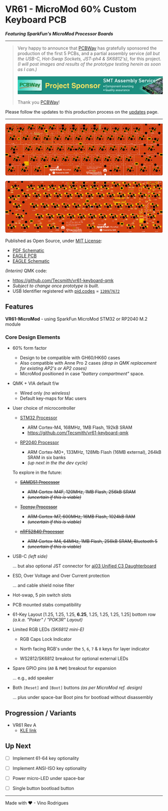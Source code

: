# VR61 - MicroMod 60% Custom Keyboard PCB

***Featuring SparkFun's MicroMod Processor Boards***

---

> Very happy to announce that [PCBWay](https://pcbway.com) has gratefully sponsored the production of the first 5 PCBs, and a partial assembly service *(all but the USB-C, Hot-Swap Sockets, JST-ph4 & SK6812's)*, for this project.  *(I will post images and results of the prototype testing herein as soon as I can.)*
>
> [![Official Sponsor - PCBWay](docs/pcbway.jpg)](https://pcbway.com/)
>
> Thank you [PCBWay](https://pcbway.com/)!

Please follow the updates to this production process on the [updates](docs/updates/readme.md) page.

---

![PCB Top View](docs/vr61-pcb-top.png)

![PCB Bottom View](docs/vr61-pcb-btm.png)

Published as Open Source, under [MIT License](LICENSE.md):
* [PDF Schematic](docs/vr61-revA.pdf)
* [EAGLE PCB](EAGLE/vr61/vr61-revA.brd)
* [EAGLE Schematic](EAGLE/vr61/vr61-revA.sch)

*(Interim)* QMK code:
* https://github.com/Tecsmith/vr61-keyboard-qmk
* *Subject to change once prototype is built.*
* USB Identifier registered with [pid.codes](https://pid.codes/) = [`1209`/`7672`](https://pid.codes/1209/7672/)

## Features

**VR61-MicroMod** - using SparkFun MicroMod STM32 or RP2040 M.2 module

### Core Design Elements

- 60% form factor
    - Design to be compatible with GH60/HK60 cases
    - Also compatible with Anne Pro 2 cases *(drop in QMK replacement for existing AP2's or AP2 cases)*
    - MicroMod positioned in case *"battery compartment"* space.

- QMK + VIA default f/w
    - Wired only *(no wireless)*
    - Default key-maps for Mac users

- User choice of microcontroller
    
    - [STM32 Processor](https://www.sparkfun.com/products/17713)
        - ARM Cortex-M4, 168MHz, 1MB Flash, 192kB SRAM
        - https://github.com/Tecsmith/vr61-keyboard-qmk

    - [RP2040 Processor](https://www.sparkfun.com/products/17720)
        - ARM Cortex-M0+, 133MHz, 128Mb Flash (16MB external), 264kB SRAM in six banks
        - *(up next in the the dev cycle)*

    To explore in the future:

    - ~~[SAMD51 Processor](http://www.sparkfun.com/products/16791)~~
        - ~~ARM Cortex-M4F, 120MHz, 1MB Flash, 256kB SRAM~~
        - ~~*(uncertain if this is viable)*~~

    - ~~[Teensy Processor](http://www.sparkfun.com/products/16402)~~
        - ~~ARM Cortex-M7, 600MHz, 16MB Flash, 1024kB RAM~~
        - ~~*(uncertain if this is viable)*~~

    - ~~[nRF52840 Processor](http://www.sparkfun.com/products/16984)~~
        - ~~ARM Cortex-M4, 64MHz, 1MB Flash, 256kB SRAM, Bluetooth 5~~
        - ~~*(uncertain if this is viable)*~~

- USB-C *(left side)*

    ... but also optional JST connector for [ai03 Unified C3 Daughterboard](https://github.com/ai03-2725/Unified-Daughterboard)

- ESD, Over Voltage and Over Current protection

    ... and cable shield noise filter

- Hot-swap, 5 pin switch slots

- PCB mounted stabs compatibility

- 61-Key Layout [1.25, 1.25, 1.25, **6.25**, 1.25, 1.25, 1.25, 1.25] bottom row *(a.k.a. "Poker" / "POK3R" Layout)*

- Limited RGB LEDs *(SK6812 mini-E)*

    - RGB Caps Lock Indicator

    - North facing RGB's under the `5`, `6`, `7` & `8` keys for layer indicator

    - WS2812/SK6812 breakout for optional external LEDs

- Spare GPIO pins (`A0` & `PWM`) breakout for expansion

   ... e.g., add speaker

- Both `[Reset]` and `[Boot]` buttons *(as per MicroMod ref. design)*

    ... plus under space-bar Boot pins for bootload without disassembly

## Progression / Variants

- VR61 Rev A
    - [KLE link](http://www.keyboard-layout-editor.com/#/gists/c812c931186e45a5acbc3e217ef4f161)

## Up Next

- [ ] Implement 61-64 key optionality
- [ ] Implement ANSI-ISO key optionality
- [ ] Power micro-LED under space-bar
- [ ] Single button bootload button


---
Made with &#9829; - Vino Rodrigues
